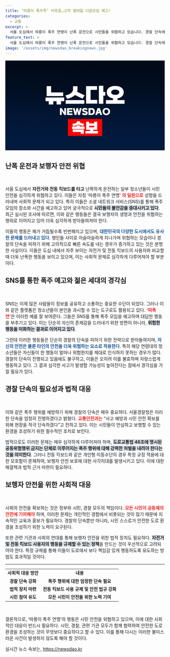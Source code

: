 ```yaml
---
title: ‘따릉이 폭주족’ 비웃음…고작 열여덟 다음모임 예고!
categories:
  - 교통
excerpt: >
  서울 도심에서 따릉이 폭주 연맹이 난폭 운전으로 시민들을 위협하고 있습니다. 경찰 단속에도 불구하고 SNS를 통해 집회 일정을 공지하며 무법 행위를 예고하는 이들의 행동이 큰 논란을 일으키고 있습니다. 이들의 폭주가 초래할 위험은 어디까지일까요?
feature_text: >
  서울 도심에서 따릉이 폭주 연맹이 난폭 운전으로 시민들을 위협하고 있습니다. 경찰 단속에도 불구하고 SNS를 통해 집회 일정을 공지하며 무법 행위를 예고하는 이들의 행동이 큰 논란을 일으키고 있습니다. 이들의 폭주가 초래할 위험은 어디까지일까요?
image: '/assets/img/newsdao_breakingnews.jpg'
---
```


<p><img src="/assets/img/newsdao_breakingnews.jpg" alt="ranknews 속보" /></p>

<h2 data-ke-size="size26">난폭 운전과 보행자 안전 위협</h2>

<p data-ke-size="size16">&nbsp;</p>

<p>서울 도심에서 <b>자전거와 전동 킥보드를 타고</b> 난폭하게 운전하는 일부 청소년들이 시민 안전을 심각하게 위협하고 있다. 이들은 자칭 ‘따릉이 폭주 연맹’ <b><span style="color: #ee2323;">의 일원으로</span></b> 성향을 드러내며 사회적 문제가 되고 있다. 특히 이들은 소셜 네트워크 서비스(SNS)를 통해 폭주 모임의 장소와 시간을 예고하고 있어 궁극적으로 <b><span style="background-color: #21538527;">시민들의 불안감을 증대시키고 있다</span></b>. 최근 실시된 조사에 따르면, 이와 같은 행동들은 결국 보행자의 생명과 안전을 위협하는 행위로 이어지고 있어 더욱 심각하게 받아들여져야 한다.</p>

<p>이들의 행동은 해가 거듭될수록 빈번해지고 있으며, <b><span style="color: #1a5490;">대한민국의 다양한 도시에서도 유사한 문제를 드러내고 있다</span></b>. 행인들 사이로 아슬아슬하게 지나가며 위협하는 모습이나 경찰의 단속을 피하기 위해 고의적으로 빠른 속도를 내는 경우가 증가하고 있는 것은 분명한 사실이다. 이들은 도심 내에서 자주 보이는 자전거 및 전동 킥보드의 사용자와 비교할 때 더욱 난폭한 행동을 보이고 있으며, 이는 사회적 문제로 심각하게 다루어져야 할 부분이다.</p>

<h2 data-ke-size="size26">SNS를 통한 폭주 예고와 젊은 세대의 경각심</h2>

<p data-ke-size="size16">&nbsp;</p>

<p>SNS는 이제 많은 사람들이 정보를 공유하고 소통하는 중요한 수단이 되었다. 그러나 이와 같은 플랫폼은 청소년들이 본인을 과시할 수 있는 도구로도 활용되고 있다. <b><span style="color: #ee2323;">‘따폭연’</span></b>은 이러한 예를 잘 보여준다. 그들은 SNS를 통해 폭주 모임을 예고하며 대담한 행동을 부추기고 있다. 이는 단순히 자신의 존재감을 드러내기 위한 방편이 아니라, <b><span style="background-color: #21538527;">위험한 행동을 미화하는 결과로 이어지고 있다</span></b>.</p>

<p>그런데 이러한 행동들은 단순히 경찰의 단속을 피하기 위한 전략으로 받아들여지며, <b><span style="color: #1a5490;">자신의 안전은 물론 타인의 안전을 더욱 위협하는 요소로 작용한다</span></b>. 특히 해당 연령대의 청소년들은 자신들이 한 행동이 얼마나 위험한지를 제대로 인식하지 못하는 경우가 많다. 경찰의 단속이 진행되고 있음에도 불구하고, 이들은 오히려 이를 불효하며 자랑스럽게 행동하고 있다. 그 결과 심각한 사고가 발생할 가능성이 높아진다는 점에서 경각심을 가질 필요가 있다.</p>

<h2 data-ke-size="size26">경찰 단속의 필요성과 법적 대응</h2>

<p data-ke-size="size16">&nbsp;</p>

<p>이와 같은 폭주 행위를 예방하기 위해 경찰의 단속은 매우 중요하다. 서울경찰청은 이러한 단속을 엄정히 진행하겠다고 밝혔다. <b><span style="color: #ee2323;">교통안전과는</span></b> “사고 예방과 시민 안전 확보를 위해 현장을 적극 단속하겠다”고 전하고 있다. 이는 시민들이 안심하고 보행할 수 있는 환경을 조성하기 위한 필수적인 조치로 보인다.</p>

<p>법적으로도 이러한 문제는 매우 심각하게 다루어져야 하며, <b><span style="background-color: #21538527;">도로교통법 46조에 명시된 공동위험행위 금지는 단체로 이루어지는 폭주 행위에 대해 강력한 처벌을 내려야 한다는 것을 의미한다</span></b>. 그러나 전동 킥보드와 같은 개인형 이동수단의 경우 특정 규정 적용에 대한 모호함이 존재하여, 보행자 안전 보호에 대한 사각지대를 발생시키고 있다. 이에 대한 해결책과 법적 근거 마련이 필요하다.</p>

<h2 data-ke-size="size26">보행자 안전을 위한 사회적 대응</h2>

<p data-ke-size="size16">&nbsp;</p>

<p>사회의 안전을 확보하는 것은 정부와 시민, 경찰 모두의 책임이다. <b><span style="color: #ee2323;">모든 시민이 공동체의 안전에 기여해야</span></b> 하며, 이러한 문제는 개인적인 경험에서 비롯되는 것이 많기 때문에 지속적인 교육과 홍보가 필요하다. 경찰의 단속뿐만 아니라, 시민 스스로가 안전한 도로 환경을 조성하기 위한 노력이 요구된다.</p>

<p>또한 관련 기관과 사회의 연대를 통해 보행자 안전을 위한 법적 장치도 필요하다. <b><span style="background-color: #21538527;">자전거 및 전동 킥보드 사용자의 행동을 규제할 수 있는 정책</span></b>을 만드는 것이 우선적으로 고려되어야 한다. 특정 규제를 통해 이들이 도로에서 보다 책임감 있게 행동하도록 유도하는 방법도 효과적일 것이다.</p>

<hr>

<table style="width: 100%; border-collapse: collapse;">
    <tr>
        <td style="text-align: center; height: 17px;"><b>사회적 대응 방안</b></td>
        <td style="text-align: center; height: 17px;"><b>내용</b></td>
    </tr>
    <tr>
        <td style="text-align: center; height: 17px;"><b>경찰 단속 강화</b></td>
        <td style="text-align: center; height: 17px;"><b>폭주 행위에 대한 엄정한 단속 필요</b></td>
    </tr>
    <tr>
        <td style="text-align: center; height: 17px;"><b>법적 장치 마련</b></td>
        <td style="text-align: center; height: 17px;"><b>전동 킥보드 사용 규제 및 안전 법규 강화</b></td>
    </tr>
    <tr>
        <td style="text-align: center; height: 17px;"><b>시민 참여 유도</b></td>
        <td style="text-align: center; height: 17px;"><b>모든 시민이 안전을 위한 노력 기여</b></td>
    </tr>
</table>

<p data-ke-size="size16">&nbsp;</p>

<p>결론적으로, ‘따릉이 폭주 연맹’의 행동은 시민 안전을 위협하고 있으며, 이에 대한 사회적인 대응이 반드시 필요하다. 시민, 경찰, 관련 기관 모두가 함께 협력하여 안전한 도로 환경을 조성하는 것이 무엇보다 중요하다고 할 수 있다. 이를 통해 다시는 이러한 불미스러운 사건이 발생하지 않도록 해야 할 것이다.</p>
실시간 뉴스 속보는, <a href="https://newsdao.kr" rel="dofollow">https://newsdao.kr</a>


